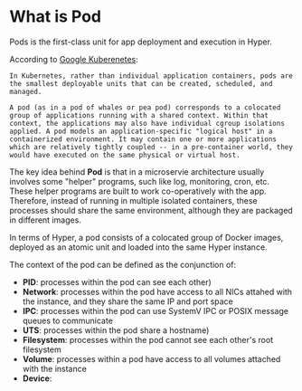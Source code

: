 # What is Pod

Pods is the first-class unit for app deployment and execution in Hyper.

According to [Google Kuberenetes](https://github.com/GoogleCloudPlatform/kubernetes/blob/master/docs/pods.md):

    In Kubernetes, rather than individual application containers, pods are the smallest deployable units that can be created, scheduled, and managed.

    A pod (as in a pod of whales or pea pod) corresponds to a colocated group of applications running with a shared context. Within that context, the applications may also have individual cgroup isolations applied. A pod models an application-specific "logical host" in a containerized environment. It may contain one or more applications which are relatively tightly coupled -- in a pre-container world, they would have executed on the same physical or virtual host.

The key idea behind **Pod** is that in a microservie architecture usually involves some "helper" programs, such like log, monitoring, cron, etc. These helper programs are built to work co-operatively with the app. Therefore, instead of running in multiple isolated containers, these processes should share the same environment, although they are packaged in different images.

In terms of Hyper, a pod consists of a colocated group of Docker images, deployed as an atomic unit and loaded into the same Hyper instance.

The context of the pod can be defined as the conjunction of:

- **PID**: processes within the pod can see each other)
- **Network**: processes within the pod have access to all NICs attahed with the instance, and they share the same IP and port space
- **IPC**: processes within the pod can use SystemV IPC or POSIX message queues to communicate
- **UTS**: processes within the pod share a hostname)
- **Filesystem**: processes within the pod cannot see each other's root filesystem
- **Volume**: processes within a pod have access to all volumes attached with the instance
- **Device**:
